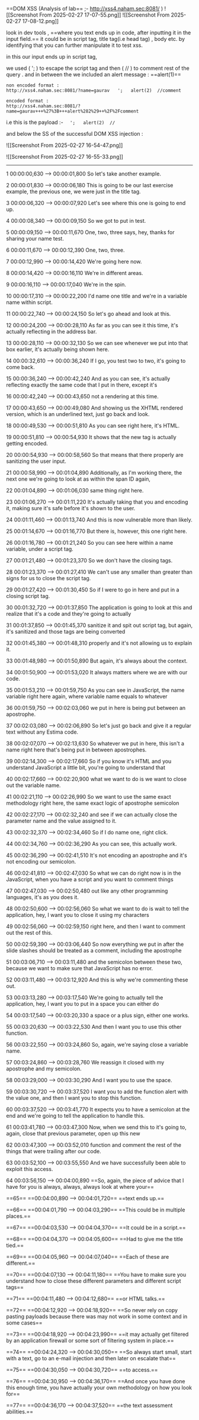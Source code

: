 ==DOM XSS (Analysis of lab== ;-  http://xss4.naham.sec:8081/ )
![[Screenshot From 2025-02-27 17-07-55.png]]
![[Screenshot From 2025-02-27 17-08-12.png]]


look in dev tools , ==where you text ends up  in code, after inputting it in the input field.==
it could be in script tag, title tag(i.e head tag) , body etc. by identifying that you can further manipulate it to test xss.

in this our input  ends up in script  tag, 

we used ( '; )  to escape the script tag and then  ( // ) to comment rest of the query .
and in between the we included   an alert message  : ==alert(1)== 

```
non encoded format :
http://xss4.naham.sec:8081/?name=gaurav   ';   alert(2)  //comment

encoded format :
http://xss4.naham.sec:8081/?name=gaurav+++%27%3B+++alert%282%29++%2F%2Fcomment
```

i.e this is the payload    :-         `   ';   alert(2)  //   `  


and below the SS of the successful  DOM XSS injection : 

![[Screenshot From 2025-02-27 16-54-47.png]]

![[Screenshot From 2025-02-27 16-55-33.png]]



---

1
00:00:00,630 --> 00:00:01,800
So let's take another example.

2
00:00:01,830 --> 00:00:06,180
This is going to be our last exercise example, the previous one, we were just in the title tag.

3
00:00:06,320 --> 00:00:07,920
Let's see where this one is going to end up.

4
00:00:08,340 --> 00:00:09,150
So we got to put in test.

5
00:00:09,150 --> 00:00:11,670
One, two, three says, hey, thanks for sharing your name test.

6
00:00:11,670 --> 00:00:12,390
One, two, three.

7
00:00:12,990 --> 00:00:14,420
We're going here now.

8
00:00:14,420 --> 00:00:16,110
We're in different areas.

9
00:00:16,110 --> 00:00:17,040
We're in the spin.

10
00:00:17,310 --> 00:00:22,200
I'd name one title and we're in a variable name within script.

11
00:00:22,740 --> 00:00:24,150
So let's go ahead and look at this.

12
00:00:24,200 --> 00:00:28,110
As far as you can see it this time, it's actually reflecting in the address bar.

13
00:00:28,110 --> 00:00:32,130
So we can see whenever we put into that box earlier, it's actually being shown here.

14
00:00:32,610 --> 00:00:36,240
If I go, you test two to two, it's going to come back.

15
00:00:36,240 --> 00:00:42,240
And as you can see, it's actually reflecting exactly the same code that I put in there, except it's

16
00:00:42,240 --> 00:00:43,650
not a rendering at this time.

17
00:00:43,650 --> 00:00:49,080
And showing us the XHTML rendered version, which is an underlined text, just go back and look.

18
00:00:49,530 --> 00:00:51,810
As you can see right here, it's HTML.

19
00:00:51,810 --> 00:00:54,930
It shows that the new tag is actually getting encoded.

20
00:00:54,930 --> 00:00:58,560
So that means that there properly are sanitizing the user input.

21
00:00:58,990 --> 00:01:04,890
Additionally, as I'm working there, the next one we're going to look at as within the span ID again,

22
00:01:04,890 --> 00:01:06,030
same thing right here.

23
00:01:06,270 --> 00:01:11,220
It's actually taking that you and encoding it, making sure it's safe before it's shown to the user.

24
00:01:11,460 --> 00:01:13,740
And this is now vulnerable more than likely.

25
00:01:14,670 --> 00:01:16,770
But there is, however, this one right here.

26
00:01:16,780 --> 00:01:21,240
So you can see here within a name variable, under a script tag.

27
00:01:21,480 --> 00:01:23,370
So we don't have the closing tags.

28
00:01:23,370 --> 00:01:27,410
We can't use any smaller than greater than signs for us to close the script tag.

29
00:01:27,420 --> 00:01:30,450
So if I were to go in here and put in a closing script tag.

30
00:01:32,720 --> 00:01:37,850
The application is going to look at this and realize that it's a code and they're going to actually

31
00:01:37,850 --> 00:01:45,370
sanitize it and spit out script tag, but again, it's sanitized and those tags are being converted

32
00:01:45,380 --> 00:01:48,310
properly and it's not allowing us to explain it.

33
00:01:48,980 --> 00:01:50,890
But again, it's always about the context.

34
00:01:50,900 --> 00:01:53,020
It always matters where we are with our code.

35
00:01:53,210 --> 00:01:59,750
As you can see in JavaScript, the name variable right here again, where variable name equals to whatever

36
00:01:59,750 --> 00:02:03,060
we put in here is being put between an apostrophe.

37
00:02:03,080 --> 00:02:06,890
So let's just go back and give it a regular text without any Estima code.

38
00:02:07,070 --> 00:02:13,630
So whatever we put in here, this isn't a name right here that's being put in between apostrophes.

39
00:02:14,300 --> 00:02:17,660
So if you know it's HTML and you understand JavaScript a little bit, you're going to understand that

40
00:02:17,660 --> 00:02:20,900
what we want to do is we want to close out the variable name.

41
00:02:21,110 --> 00:02:26,990
So we want to use the same exact methodology right here, the same exact logic of apostrophe semicolon

42
00:02:27,170 --> 00:02:32,240
and see if we can actually close the parameter name and the value assigned to it.

43
00:02:32,370 --> 00:02:34,460
So if I do name one, right click.

44
00:02:34,760 --> 00:02:36,290
As you can see, this actually work.

45
00:02:36,290 --> 00:02:41,510
It's not encoding an apostrophe and it's not encoding our semicolon.

46
00:02:41,810 --> 00:02:47,030
So what we can do right now is in the JavaScript, when you have a script and you want to comment things

47
00:02:47,030 --> 00:02:50,480
out like any other programming languages, it's as you does it.

48
00:02:50,600 --> 00:02:56,060
So what we want to do is wait to tell the application, hey, I want you to close it using my characters

49
00:02:56,060 --> 00:02:59,150
right here, and then I want to comment out the rest of this.

50
00:02:59,390 --> 00:03:06,440
So now everything we put in after the slide slashes should be treated as a comment, including the apostrophe

51
00:03:06,710 --> 00:03:11,480
and the semicolon between these two, because we want to make sure that JavaScript has no error.

52
00:03:11,480 --> 00:03:12,920
And this is why we're commenting these out.

53
00:03:13,280 --> 00:03:17,540
We're going to actually tell the application, hey, I want you to put in a space you can either do

54
00:03:17,540 --> 00:03:20,330
a space or a plus sign, either one works.

55
00:03:20,630 --> 00:03:22,530
And then I want you to use this other function.

56
00:03:22,550 --> 00:03:24,860
So, again, we're saying close a variable name.

57
00:03:24,860 --> 00:03:28,760
We reassign it closed with my apostrophe and my semicolon.

58
00:03:29,000 --> 00:03:30,290
And I want you to use the space.

59
00:03:30,720 --> 00:03:37,520
I want you to add the function alert with the value one, and then I want you to stop this function.

60
00:03:37,520 --> 00:03:41,770
It expects you to have a semicolon at the end and we're going to tell the application to handle this.

61
00:03:41,780 --> 00:03:47,300
Now, when we send this to it's going to, again, close that previous parameter, open up this new

62
00:03:47,300 --> 00:03:52,010
function and comment the rest of the things that were trailing after our code.

63
00:03:52,100 --> 00:03:55,550
And we have successfully been able to exploit this access.

64
00:03:56,150 --> 00:04:00,890
==So, again, the piece of advice that I have for you is always, always, always look at where your==

==65==
==00:04:00,890 --> 00:04:01,720==
==text ends up.==

==66==
==00:04:01,790 --> 00:04:03,290==
==This could be in multiple places.==

==67==
==00:04:03,530 --> 00:04:04,370==
==It could be in a script.==

==68==
==00:04:04,370 --> 00:04:05,600==
==Had to give me the title tied.==

==69==
==00:04:05,960 --> 00:04:07,040==
==Each of these are different.==

==70==
==00:04:07,130 --> 00:04:11,180==
==You have to make sure you understand how to close these different parameters and different script tags==

==71==
==00:04:11,480 --> 00:04:12,680==
==or HTML talks.==

==72==
==00:04:12,920 --> 00:04:18,920==
==So never rely on copy pasting payloads because there was may not work in some context and in some cases==

==73==
==00:04:18,920 --> 00:04:23,990==
==it may actually get filtered by an application firewall or some sort of filtering system in place.==

==74==
==00:04:24,320 --> 00:04:30,050==
==So always start small, start with a text, go to an e-mail injection and then later on escalate that==

==75==
==00:04:30,050 --> 00:04:30,720==
==to access.==

==76==
==00:04:30,950 --> 00:04:36,170==
==And once you have done this enough time, you have actually your own methodology on how you look for==

==77==
==00:04:36,170 --> 00:04:37,520==
==the text assessment abilities.==

